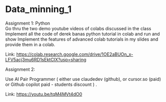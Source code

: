 # Data_minning_1


Assignment 1: Python  
Go thru the two demo youtube videos of colabs discussed in the class
Implement all the code of derek banas python tutorial in colab and run and show
Implement the features of advanced colab tutorials in my slides and provide them in a colab.

Link: https://colab.research.google.com/drive/1OE2aBUOn_x-LFV5acj3mu6RD1sEktCIX?usp=sharing


Assignment 2:

Use  AI Pair Programmer ( either use claudedev (github), or cursor.so (paid) or Github copilot paid - students discount ) . 

Link: https://youtu.be/tqM4MVt4dO0
